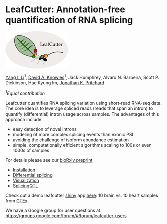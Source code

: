 # LeafCutter: Annotation-free quantification of RNA splicing

<img src="./logo.png" width="200"> 

[Yang I. Li](http://web.stanford.edu/~yangili/index.html)<sup>1</sup>, [David A. Knowles](http://cs.stanford.edu/people/davidknowles/)<sup>1</sup>, Jack Humphrey, Alvaro N. Barbeira, Scott P. Dickinson, Hae Kyung Im, [Jonathan K. Pritchard](http://web.stanford.edu/group/pritchardlab/home.html)

<sup>1</sup>*Equal contribution*

Leafcutter quantifies RNA splicing variation using short-read RNA-seq data. The core idea is to leverage spliced reads (reads that span an intron) to quantify (differential) intron usage across samples. The advantages of this approach include
* easy detection of novel introns
* modeling of more complex splicing events than exonic PSI
* avoiding the challenge of isoform abundance estimation
* simple, computationally efficient algorithms scaling to 100s or even 1000s of samples

For details please see our [bioRxiv preprint](http://www.biorxiv.org/content/early/2017/09/07/044107)

* [Installation](./vignettes/Installation.Rmd)
* [Differential splicing](./vignettes/Usage.Rmd)
* [Visualization](./vignettes/Visualization.Rmd)
* [SplicingQTL](./vignettes/sQTL.Rmd)

Check out a demo leafcutter [shiny](https://shiny.rstudio.com/) app [here](https://leafcutter.shinyapps.io/leafviz/): 10 brain vs. 10 heart samples from [GTEx](https://www.gtexportal.org/home/). 

We have a Google group for user questions at <https://groups.google.com/forum/#!forum/leafcutter-users>
